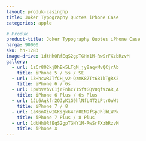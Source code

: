 ```yaml
---
layout: produk-casinghp
title: Joker Typography Quotes iPhone Case
categories: apple

# Produk
product-title: Joker Typography Quotes iPhone Case
harga: 90000
sku: hn-1283
image-drive: 1dtHhQRfEqS2gpTGHY1M-RwSrFXzbRzvM
gallery:
  - url: 1zCr8O2kjDhBx5LTgM_jy8aqvMvQCjrAb
    title: iPhone 5 / 5s / SE
  - url: 13HhcwRJTfCH_v2-QzmK87Tt68IkTgRX2
    title: iPhone 6 / 6s
  - url: 1pWbVVbvC1jrFnhcY1SftGQV0qf9zAR_A
    title: iPhone 6 Plus / 6s Plus
  - url: 1JL6Aqkfr2OJyK1G9hlNfL4T2LPtrOuWt
    title: iPhone 7 / 8
  - url: 1aK6nXiwIGKsgk64Fn0EN9fSpJhlbLWPk
    title: iPhone 7 Plus / 8 Plus
  - url: 1dtHhQRfEqS2gpTGHY1M-RwSrFXzbRzvM
    title: iPhone X
---
```

